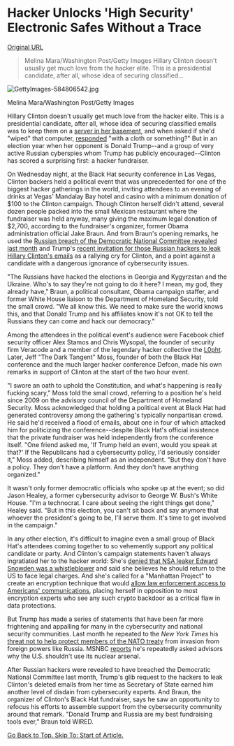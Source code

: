 # Hacker Unlocks 'High Security' Electronic Safes Without a Trace

[Original URL](https://www.wired.com/2016/08/hacker-unlocks-high-security-electronic-safes-without-trace/)

> Melina Mara/Washington Post/Getty Images Hillary Clinton doesn't usually get much love from the hacker elite. This is a presidential candidate, after all, whose idea of securing classified...

![GettyImages-584806542.jpg](https://www.wired.com/wp-content/uploads/2016/08/GettyImages-584806542.jpg) 

<span class="credit link-underline-sm">Melina Mara/Washington Post/Getty Images</span>

 Hillary Clinton doesn't usually get much love from the hacker elite. This is a presidential candidate, after all, whose idea of securing classified emails was to keep them on a [server in her basement](https://www.wired.com/2015/03/clintons-email-server-vulnerable/), and when asked if she'd "wiped" that computer, [responded](https://www.washingtonpost.com/news/post-politics/wp/2015/08/18/hillary-clinton-wont-say-if-her-server-was-wiped/) "with a cloth or something?" But in an election year when her opponent is Donald Trump--and a group of very active Russian cyberspies whom Trump has publicly encouraged--Clinton has scored a surprising first: a hacker fundraiser.

On Wednesday night, at the Black Hat security conference in Las Vegas, Clinton backers held a political event that was unprecedented for one of the biggest hacker gatherings in the world, inviting attendees to an evening of drinks at Vegas' Mandalay Bay hotel and casino with a minimum donation of $100 to the Clinton campaign. Though Clinton herself didn't attend, several dozen people packed into the small Mexican restaurant where the fundraiser was held anyway, many giving the maximum legal donation of $2,700, according to the fundraiser's organizer, former Obama administration official Jake Braun. And from Braun's opening remarks, he used the [Russian breach of the Democratic National Committee revealed last month](https://www.wired.com/2016/06/hack-brief-russias-breach-dnc-trumps-dirt/) and Trump's [recent invitation for those Russian hackers to leak Hillary Clinton's emails](https://www.wired.com/2016/07/trump-invites-russian-cyber-spying-unprecedented-remarks/) as a rallying cry for Clinton, and a point against a candidate with a dangerous ignorance of cybersecurity issues.

"The Russians have hacked the elections in Georgia and Kygyrzstan and the Ukraine. Who's to say they're not going to do it here? I mean, my god, they already have," Braun, a political consultant, Obama campaign staffer, and former White House liaison to the Department of Homeland Security, told the small crowd. "We all know this. We need to make sure the world knows this, and that Donald Trump and his affiliates know it's not OK to tell the Russians they can come and hack our democracy."

Among the attendees in the political event's audience were Facebook chief security officer Alex Stamos and Chris Wysopal, the founder of security firm Veracode and a member of the legendary hacker collective the [L0pht](http://www.washingtonpost.com/sf/business/2015/06/22/net-of-insecurity-part-3/). Later, Jeff "The Dark Tangent" Moss, founder of both the Black Hat conference and the much larger hacker conference Defcon, made his own remarks in support of Clinton at the start of the two hour event.

"I swore an oath to uphold the Constitution, and what's happening is really fucking scary," Moss told the small crowd, referring to a position he's held since 2009 on the advisory council of the Department of Homeland Security. Moss acknowledged that holding a political event at Black Hat had generated controversy among the gathering's typically nonpartisan crowd. He said he'd received a flood of emails, about one in four of which attacked him for politicizing the conference--despite Black Hat's official insistence that the private fundraiser was held independently from the conference itself. "One friend asked me, 'If Trump held an event, would you speak at that?' If the Republicans had a cybersecurity policy, I'd seriously consider it," Moss added, describing himself as an independent. "But they don't have a policy. They don't have a platform. And they don't have anything organized."

It wasn't only former democratic officials who spoke up at the event; so did Jason Healey, a former cybersecurity advisor to George W. Bush's White House. "I'm a technocrat. I care about seeing the right things get done," Healey said. "But in this election, you can't sit back and say anymore that whoever the president's going to be, I'll serve them. It's time to get involved in the campaign."

In any other election, it's difficult to imagine even a small group of Black Hat's attendees coming together to so vehemently support any political candidate or party. And Clinton's campaign statements haven't always ingratiated her to the hacker world: She's [denied that NSA leaker Edward Snowden was a whistleblower](http://www.newyorker.com/news/john-cassidy/hillary-clinton-is-wrong-about-edward-snowden) and said she believes he should return to the US to face legal charges. And she's called for a "Manhattan Project" to create an encryption technique that would [allow law enforcement access to Americans' communications](http://arstechnica.com/tech-policy/2015/12/hillary-clinton-wants-manhattan-like-project-to-break-encryption/), placing herself in opposition to most encryption experts who see any such crypto backdoor as a critical flaw in data protections.

But Trump has made a series of statements that have been far more frightening and appalling for many in the cybersecurity and national security communities. Last month he repeated to the _New York Times_ his [threat not to help protect members of the NATO treaty](http://www.nytimes.com/2016/07/22/us/politics/donald-trump-foreign-policy-interview.html?_r=0) from invasion from foreign powers like Russia. MSNBC [reports](http://www.cnbc.com/2016/08/03/trump-asks-why-us-cant-use-nukes-msnbcs-joe-scarborough-reports.html) he's repeatedly asked advisors why the U.S. shouldn't use its nuclear arsenal.

After Russian hackers were revealed to have breached the Democratic National Committee last month, Trump's glib request to the hackers to leak Clinton's deleted emails from her time as Secretary of State earned him another level of disdain from cybersecurity experts. And Braun, the organizer of Clinton's Black Hat fundraiser, says he saw an opportunity to refocus his efforts to assemble support from the cybersecurity community around that remark. "Donald Trump and Russia are my best fundraising tools ever," Braun told WIRED.

[Go Back to Top. Skip To: Start of Article.](https://www.wired.com/2016/08/hacker-unlocks-high-security-electronic-safes-without-trace/#start-of-content)
